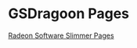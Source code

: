 # GSDragoon Pages

[Radeon Software Slimmer Pages](https://gsdragoon.github.io/radeon-software-slimmer/index.html)
